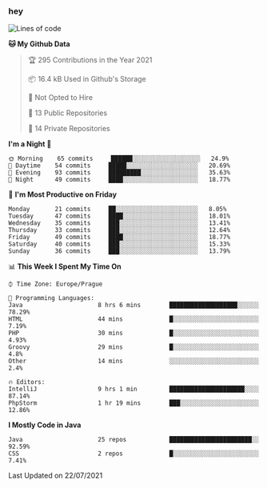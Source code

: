 ### hey

<!--START_SECTION:waka-->
![Lines of code](https://img.shields.io/badge/From%20Hello%20World%20I%27ve%20Written-118860%20lines%20of%20code-blue)

**🐱 My Github Data** 

> 🏆 295 Contributions in the Year 2021
 > 
> 📦 16.4 kB Used in Github's Storage 
 > 
> 🚫 Not Opted to Hire
 > 
> 📜 13 Public Repositories 
 > 
> 🔑 14 Private Repositories  
 > 
**I'm a Night 🦉** 

```text
🌞 Morning    65 commits     ██████░░░░░░░░░░░░░░░░░░░   24.9% 
🌆 Daytime    54 commits     █████░░░░░░░░░░░░░░░░░░░░   20.69% 
🌃 Evening    93 commits     █████████░░░░░░░░░░░░░░░░   35.63% 
🌙 Night      49 commits     ████░░░░░░░░░░░░░░░░░░░░░   18.77%

```
📅 **I'm Most Productive on Friday** 

```text
Monday       21 commits     ██░░░░░░░░░░░░░░░░░░░░░░░   8.05% 
Tuesday      47 commits     ████░░░░░░░░░░░░░░░░░░░░░   18.01% 
Wednesday    35 commits     ███░░░░░░░░░░░░░░░░░░░░░░   13.41% 
Thursday     33 commits     ███░░░░░░░░░░░░░░░░░░░░░░   12.64% 
Friday       49 commits     ████░░░░░░░░░░░░░░░░░░░░░   18.77% 
Saturday     40 commits     ███░░░░░░░░░░░░░░░░░░░░░░   15.33% 
Sunday       36 commits     ███░░░░░░░░░░░░░░░░░░░░░░   13.79%

```


📊 **This Week I Spent My Time On** 

```text
⌚︎ Time Zone: Europe/Prague

💬 Programming Languages: 
Java                     8 hrs 6 mins        ███████████████████░░░░░░   78.29% 
HTML                     44 mins             █░░░░░░░░░░░░░░░░░░░░░░░░   7.19% 
PHP                      30 mins             █░░░░░░░░░░░░░░░░░░░░░░░░   4.93% 
Groovy                   29 mins             █░░░░░░░░░░░░░░░░░░░░░░░░   4.8% 
Other                    14 mins             ░░░░░░░░░░░░░░░░░░░░░░░░░   2.4%

🔥 Editors: 
IntelliJ                 9 hrs 1 min         █████████████████████░░░░   87.14% 
PhpStorm                 1 hr 19 mins        ███░░░░░░░░░░░░░░░░░░░░░░   12.86%

```

**I Mostly Code in Java** 

```text
Java                     25 repos            ███████████████████████░░   92.59% 
CSS                      2 repos             █░░░░░░░░░░░░░░░░░░░░░░░░   7.41%

```



 Last Updated on 22/07/2021
<!--END_SECTION:waka-->
